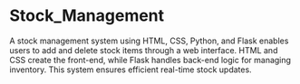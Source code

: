 # Stock_Management
A stock management system using HTML, CSS, Python, and Flask enables users to add and delete stock items through a web interface. HTML and CSS create the front-end, while Flask handles back-end logic for managing inventory. This system ensures efficient real-time stock updates.

